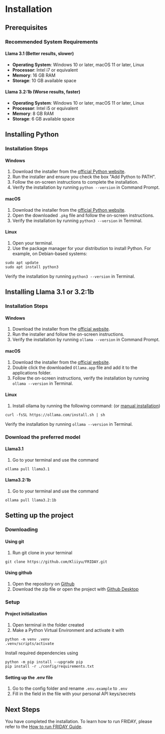 # Installation

## **Prerequisites**

### Recommended System Requirements

#### Llama 3.1 (Better results, slower)

- **Operating System**: Windows 10 or later, macOS 11 or later, Linux
- **Processor**: Intel i7 or equivalent
- **Memory**: 16 GB RAM
- **Storage**: 10 GB available space

#### Llama 3.2:1b (Worse results, faster)

- **Operating System**: Windows 10 or later, macOS 11 or later, Linux
- **Processor**: Intel i5 or equivalent
- **Memory**: 8 GB RAM
- **Storage**: 6 GB available space

## Installing Python

### Installation Steps

#### Windows

1. Download the installer from the [official Python website](https://www.python.org/downloads/windows/).
2. Run the installer and ensure you check the box "Add Python to PATH".
3. Follow the on-screen instructions to complete the installation.
4. Verify the installation by running `python --version` in Command Prompt.

#### macOS

1. Download the installer from the [official Python website](https://www.python.org/downloads/mac-osx/).
2. Open the downloaded `.pkg` file and follow the on-screen instructions.
3. Verify the installation by running `python3 --version` in Terminal.

#### Linux

1. Open your terminal.
2. Use the package manager for your distribution to install Python. For example, on Debian-based systems:

```
sudo apt update
sudo apt install python3
```

Verify the installation by running `python3 --version` in Terminal.

## Installing Llama 3.1 or 3.2:1b

### Installation Steps

#### Windows

1. Download the installer from the [official website](https://ollama.com/download/windows).
2. Run the installer and follow the on-screen instructions.
3. Verify the installation by running `ollama --version` in Command Prompt.

#### macOS

1. Download the installer from the [official website](https://ollama.com/download/mac).
2. Double click the downloaded `Ollama.app` file and add it to the applications folder.
3. Follow the on-screen instructions, verify the installation by running `ollama --version` in Terminal.

#### Linux

1. Install ollama by running the following command: (or [manual installation](https://github.com/ollama/ollama/blob/main/docs/linux.md))

```
curl -fsSL https://ollama.com/install.sh | sh
```

Verify the installation by running `ollama --version` in Terminal.

### Download the preferred model

#### Llama3.1

1. Go to your terminal and use the command

```
ollama pull llama3.1
```

#### Llama3.2:1b

1. Go to your terminal and use the command

```
ollama pull llama3.2:1b
```

## **Setting up the project**

### Downloading

#### Using git

1. Run git clone in your terminal

```
git clone https://github.com/Kliiyu/FRIDAY.git
```

#### Using github

1. Open the repository on [Github](https://github.com/Kliiyu/FRIDAY)
2. Download the zip file or open the project with [Github Desktop](https://desktop.github.com/download/)

### Setup

#### Project initialization

1. Open terminal in the folder created
2. Make a Python Virtual Environment and activate it with

```
python -m venv .venv 
.venv/scripts/activate
```

Install required dependencies using

```
python -m pip install --upgrade pip
pip install -r ./config/requirements.txt
```

#### Setting up the .env file

1. Go to the config folder and rename `.env.example` to `.env`
2. Fill in the field in the file with your personal API keys/secrets

## **Next Steps**

You have completed the installation. To learn how to run FRIDAY, please refer to the [How to run FRIDAY Guide](running.md "Running FRIDAY").
